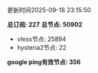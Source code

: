 更新时间2025-09-18 23:15:50

**总订阅: 227**
**总节点: 50902**
- vless节点: 25894
- hysteria2节点: 22

**google ping有效节点: 356**
